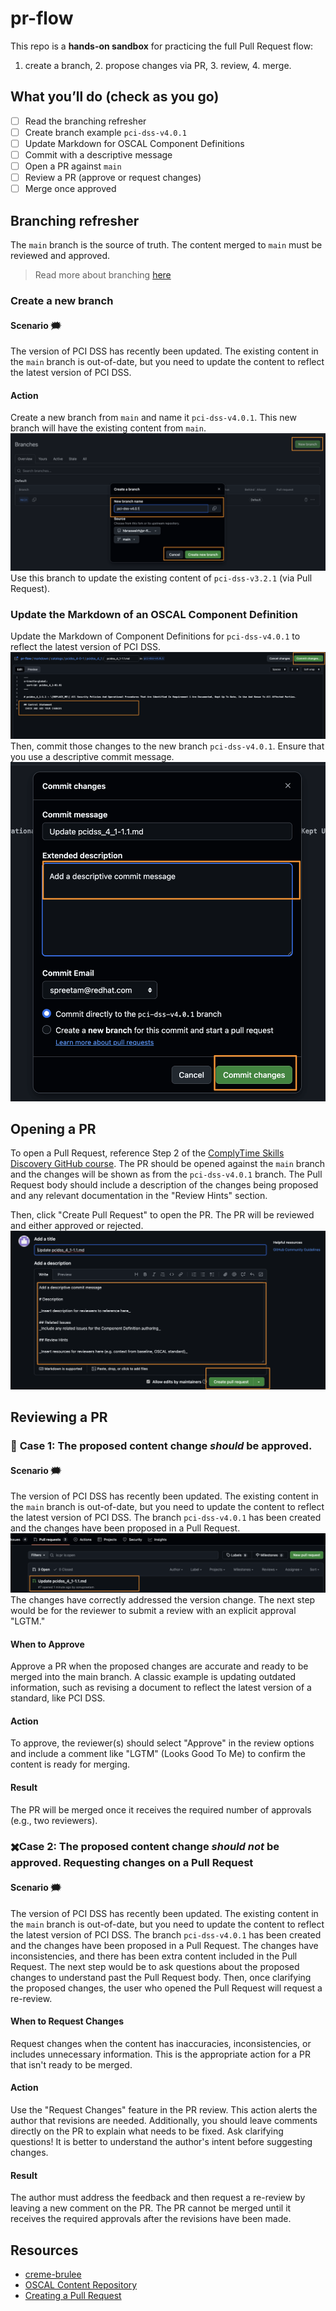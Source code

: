 # pr-flow

This repo is a **hands-on sandbox** for practicing the full Pull Request flow:
1. create a branch, 2. propose changes via PR, 3. review, 4. merge.

## What you’ll do (check as you go)

- [ ] Read the branching refresher  
- [ ] Create branch example `pci-dss-v4.0.1`  
- [ ] Update Markdown for OSCAL Component Definitions  
- [ ] Commit with a descriptive message  
- [ ] Open a PR against `main`  
- [ ] Review a PR (approve or request changes)  
- [ ] Merge once approved

## Branching refresher

The `main` branch is the source of truth. The content merged to `main` must be reviewed and approved. 

> Read more about branching [here](https://docs.github.com/fr/pull-requests/collaborating-with-pull-requests/proposing-changes-to-your-work-with-pull-requests/about-branches)

### Create a new branch

#### Scenario 🗯️

The version of PCI DSS has recently been updated. The existing content in the `main` branch is out-of-date, but you need to update the content to reflect the latest version of PCI DSS.

#### Action

Create a new branch from `main` and name it `pci-dss-v4.0.1`. This new branch will have the existing content from `main`. 
[![Create branch in GitHub](markdown/images/step-1-create-a-branch-with-proper-naming.png)](markdown/images/step-1-create-a-branch-with-proper-naming.png)
Use this branch to update the existing content of `pci-dss-v3.2.1` (via Pull Request).

### Update the Markdown of an OSCAL Component Definition

Update the Markdown of Component Definitions for `pci-dss-v4.0.1` to reflect the latest version of PCI DSS.
[![Add or edit changes in GitHub](markdown/images/step-2-add-or-edit-changes.png)](markdown/images/step-2-add-or-edit-changes.png)
Then, commit those changes to the new branch `pci-dss-v4.0.1`. Ensure that you use a descriptive commit message.
[![Pull Request body in GitHub](markdown/images/step-3-add-desc-commit-changes.png)](markdown/images/step-3-add-desc-commit-changes.png)

## Opening a PR 

To open a Pull Request, reference Step 2 of the [ComplyTime Skills Discovery GitHub course][creme-brulee]. The PR should be opened against the `main` branch and the changes will be shown as from the `pci-dss-v4.0.1` branch. The Pull Request body should include a description of the changes being proposed and any relevant documentation in the "Review Hints" section.

Then, click "Create Pull Request" to open the PR. The PR will be reviewed and either approved or rejected.
[![Open a Pull Request in GitHub](markdown/images/step-4-add-pr-desc.png)](markdown/images/step-4-add-pr-desc.png)

## Reviewing a PR 

### :tada: **Case 1:** The proposed content change _should_ be approved.

#### Scenario 🗯️

The version of PCI DSS has recently been updated. The existing content in the `main` branch is out-of-date, but you need to update the content to reflect the latest version of PCI DSS. The branch `pci-dss-v4.0.1` has been created and the changes have been proposed in a Pull Request.
[![Screenshot of a PR in GitHub](markdown/images/step-4-pr-in-review.png)](markdown/images/step-4-pr-in-review.png)
The changes have correctly addressed the version change. The next step would be for the reviewer to submit a review with an explicit approval "LGTM."

#### When to Approve

Approve a PR when the proposed changes are accurate and ready to be merged into the main branch. A classic example is updating outdated information, such as revising a document to reflect the latest version of a standard, like PCI DSS.

#### Action

To approve, the reviewer(s) should select "Approve" in the review options and include a comment like "LGTM" (Looks Good To Me) to confirm the content is ready for merging.

#### Result

The PR will be merged once it receives the required number of approvals (e.g., two reviewers).

### ✖️**Case 2:** The proposed content change _should not_ be approved. Requesting changes on a Pull Request

#### Scenario 🗯️

The version of PCI DSS has recently been updated. The existing content in the `main` branch is out-of-date, but you need to update the content to reflect the latest version of PCI DSS. The branch `pci-dss-v4.0.1` has been created and the changes have been proposed in a Pull Request. The changes have inconsistencies, and there has been extra content included in the Pull Request. The next step would be to ask questions about the proposed changes to understand past the Pull Request body. Then, once clarifying the proposed changes, the user who opened the Pull Request will request a re-review.

#### When to Request Changes

Request changes when the content has inaccuracies, inconsistencies, or includes unnecessary information. This is the appropriate action for a PR that isn't ready to be merged.

#### Action 

Use the "Request Changes" feature in the PR review. This action alerts the author that revisions are needed. Additionally, you should leave comments directly on the PR to explain what needs to be fixed. Ask clarifying questions! It is better to understand the author's intent before suggesting changes.

#### Result

The author must address the feedback and then request a re-review by leaving a new comment on the PR. The PR cannot be merged until it receives the required approvals after the revisions have been made.

[creme-brulee]: https://github.com/complytime/creme-brulee
## Resources

* [creme-brulee]
* [OSCAL Content Repository](https://github.com/ComplianceAsCode/oscal-content)
* [Creating a Pull Request](https://docs.github.com/fr/pull-requests/collaborating-with-pull-requests/proposing-changes-to-your-work-with-pull-requests/creating-a-pull-request)